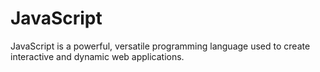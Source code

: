 # JavaScript
JavaScript is a powerful, versatile programming language used to create interactive and dynamic web applications.
